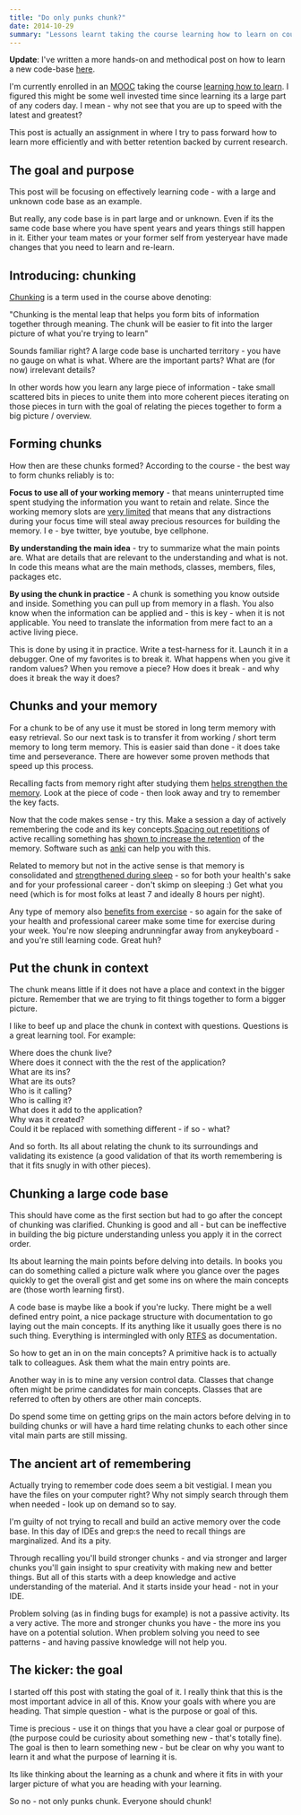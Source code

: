 ```yaml
---
title: "Do only punks chunk?"
date: 2014-10-29
summary: "Lessons learnt taking the course learning how to learn on coursera and how you can apply advices given there to learning code better"
---
```


**Update**: I've written a more hands-on and methodical post on how to learn a new code-base [here](https://www.iamjonas.me/2020/08/how-to-read-code.html).

I'm currently enrolled in an [MOOC](http://en.wikipedia.org/wiki/Massive_open_online_course) taking the course [learning how to learn](https://www.coursera.org/course/learning). I figured this might be some well invested time since learning its a large part of any coders day. I mean - why not see that you are up to speed with the latest and greatest?

This post is actually an assignment in where I try to pass forward how to learn more efficiently and with better retention backed by current research.

## The goal and purpose
This post will be focusing on effectively learning code - with a large and unknown code base as an example.

But really, any code base is in part large and or unknown. Even if its the same code base where you have spent years and years things still happen in it. Either your team mates or your former self from yesteryear have made changes that you need to learn and re-learn.

## Introducing: chunking
[Chunking](http://en.wikipedia.org/wiki/Chunking_(psychology)) is a term used in the course above denoting:

"Chunking is the mental leap that helps you form bits of information together through meaning. The chunk will be easier to fit into the larger picture of what you're trying to learn"

Sounds familiar right? A large code base is uncharted territory - you have no gauge on what is what. Where are the important parts? What are (for now) irrelevant details?

In other words how you learn any large piece of information - take small scattered bits in pieces to unite them into more coherent pieces iterating on those pieces in turn with the goal of relating the pieces together to form a big picture / overview.

## Forming chunks
How then are these chunks formed? According to the course - the best way to form chunks reliably is to:

**Focus to use all of your working memory** - that means uninterrupted time spent studying the information you want to retain and relate. Since the working memory slots are [very limited](http://en.wikipedia.org/wiki/Working_memory#Capacity) that means that any distractions during your focus time will steal away precious resources for building the memory. I e - bye twitter, bye youtube, bye cellphone.

**By understanding the main idea** - try to summarize what the main points are. What are details that are relevant to the understanding and what is not. In code this means what are the main methods, classes, members, files, packages etc.

**By using the chunk in practice** - A chunk is something you know outside and inside. Something you can pull up from memory in a flash. You also know when the information can be applied and - this is key - when it is not applicable. You need to translate the information from mere fact to an a active living piece.

This is done by using it in practice. Write a test-harness for it. Launch it in a debugger. One of my favorites is to break it. What happens when you give it random values? When you remove a piece? How does it break - and why does it break the way it does?

## Chunks and your memory
For a chunk to be of any use it must be stored in long term memory with easy retrieval. So our next task is to transfer it from working / short term memory to long term memory. This is easier said than done - it does take time and perseverance. There are however some proven methods that speed up this process.

Recalling facts from memory right after studying them [helps strengthen the memory](http://lrc.cornell.edu/events/Papers_13/Haarman5.pdf). Look at the piece of code - then look away and try to remember the key facts.

Now that the code makes sense - try this. Make a session a day of actively remembering the code and its key concepts.[Spacing out repetitions](http://en.wikipedia.org/wiki/Spaced_repetition) of active recalling something has [shown to increase the retention](http://memory.psych.purdue.edu/downloads/2007_Karpicke_Roediger_JEPLMC.pdf) of the memory. Software such as [anki](http://ankisrs.net/) can help you with this.

Related to memory but not in the active sense is that memory is consolidated and [strengthened during sleep](http://newsinhealth.nih.gov/issue/apr2013/feature2) - so for both your health's sake and for your professional career - don't skimp on sleeping :) Get what you need (which is for most folks at least 7 and ideally 8 hours per night).

Any type of memory also [benefits from exercise](http://www.webmd.com/fitness-exercise/news/20070313/get-fit-improve-memory) - so again for the sake of your health and professional career make some time for exercise during your week. You're now sleeping andrunningfar away from anykeyboard - and you're still learning code. Great huh?

## Put the chunk in context
The chunk means little if it does not have a place and context in the bigger picture. Remember that we are trying to fit things together to form a bigger picture.

I like to beef up and place the chunk in context with questions. Questions is a great learning tool. For example:

Where does the chunk live?  
Where does it connect with the the rest of the application?  
What are its ins?  
What are its outs?  
Who is it calling?  
Who is calling it?  
What does it add to the application?  
Why was it created?  
Could it be replaced with something different - if so - what?  

And so forth. Its all about relating the chunk to its surroundings and validating its existence (a good validation of that its worth remembering is that it fits snugly in with other pieces).

## Chunking a large code base
This should have come as the first section but had to go after the concept of chunking was clarified. Chunking is good and all - but can be ineffective in building the big picture understanding unless you apply it in the correct order.

Its about learning the main points before delving into details. In books you can do something called a picture walk where you glance over the pages quickly to get the overall gist and get some ins on where the main concepts are (those worth learning first).

A code base is maybe like a book if you're lucky. There might be a well defined entry point, a nice package structure with documentation to go laying out the main concepts. If its anything like it usually goes there is no such thing. Everything is intermingled with only [RTFS](http://catb.org/jargon/html/R/RTFS.html) as documentation.

So how to get an in on the main concepts? A primitive hack is to actually talk to colleagues. Ask them what the main entry points are.

Another way in is to mine any version control data. Classes that change often might be prime candidates for main concepts. Classes that are referred to often by others are other main concepts.

Do spend some time on getting grips on the main actors before delving in to building chunks or will have a hard time relating chunks to each other since vital main parts are still missing.

## The ancient art of remembering
Actually trying to remember code does seem a bit vestigial. I mean you have the files on your computer right? Why not simply search through them when needed - look up on demand so to say.

I'm guilty of not trying to recall and build an active memory over the code base. In this day of IDEs and grep:s the need to recall things are marginalized. And its a pity.

Through recalling you'll build stronger chunks - and via stronger and larger chunks you'll gain insight to spur creativity with making new and better things. But all of this starts with a deep knowledge and active understanding of the material. And it starts inside your head - not in your IDE.

Problem solving (as in finding bugs for example) is not a passive activity. Its a very active. The more and stronger chunks you have - the more ins you have on a potential solution. When problem solving you need to see patterns - and having passive knowledge will not help you.

## The kicker: the goal
I started off this post with stating the goal of it. I really think that this is the most important advice in all of this. Know your goals with where you are heading. That simple question - what is the purpose or goal of this.

Time is precious - use it on things that you have a clear goal or purpose of (the purpose could be curiosity about something new - that's totally fine). The goal is then to learn something new - but be clear on why you want to learn it and what the purpose of learning it is.

Its like thinking about the learning as a chunk and where it fits in with your larger picture of what you are heading with your learning.

So no - not only punks chunk. Everyone should chunk!
